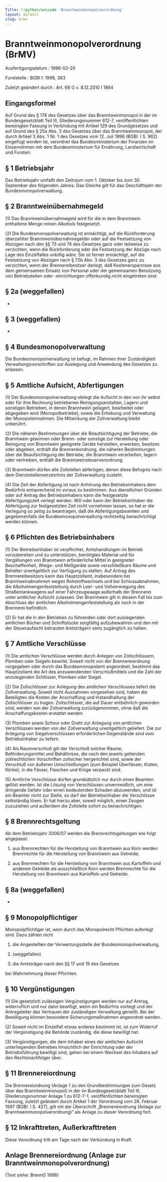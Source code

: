 ```yaml
---
Title: !!python/unicode 'Branntweinmonopolverordnung'
layout: default
slug: brmv
---
```


# Branntweinmonopolverordnung (BrMV)

Ausfertigungsdatum
:   1998-02-20

Fundstelle
:   BGBl I: 1998, 383

Zuletzt geändert durch
:   Art. 66 G v. 8.12.2010 I 1864


## Eingangsformel

Auf Grund des § 178 des Gesetzes über das Branntweinmonopol in der im
Bundesgesetzblatt Teil III, Gliederungsnummer 612-7, veröffentlichten
bereinigten Fassung in Verbindung mit Artikel 129 des Grundgesetzes
und auf Grund des § 25a Abs. 3 des Gesetzes über das
Branntweinmonopol, der durch Artikel 3 Abs. 1 Nr. 1 des Gesetzes vom
12\. Juli 1996 (BGBl. I S. 962) eingefügt worden ist, verordnet das
Bundesministerium der Finanzen im Einvernehmen mit dem
Bundesministerium für Ernährung, Landwirtschaft und Forsten:


## § 1 Betriebsjahr

Das Betriebsjahr umfaßt den Zeitraum vom 1. Oktober bis zum 30.
September des folgenden Jahres. Das Gleiche gilt für das Geschäftsjahr
der Bundesmonopolverwaltung.


## § 2 Branntweinübernahmegeld

(1) Das Branntweinübernahmegeld wird für die in dem Branntwein
enthaltene Menge reinen Alkohols festgesetzt.

(2) Die Bundesmonopolverwaltung ist ermächtigt, auf die Rückforderung
überzahlter Branntweinübernahmegelder oder auf die Festsetzung von
Abzügen nach den §§ 73 und 74 des Gesetzes ganz oder teilweise zu
verzichten, wenn die Rückforderung oder die Festsetzung der Abzüge
nach Lage des Einzelfalles unbillig wäre. Sie ist ferner ermächtigt,
auf die Festsetzung von Abzügen nach § 72b Abs. 3 des Gesetzes ganz zu
verzichten, wenn der Brennereibesitzer darlegt, daß Kostenersparnisse
aus dem gemeinsamen Einsatz von Personal oder der gemeinsamen
Benutzung von Betriebsteilen oder -einrichtungen offenkundig nicht
eingetreten sind.


## § 2a (weggefallen)

-


## § 3 (weggefallen)

-


## § 4 Bundesmonopolverwaltung

Die Bundesmonopolverwaltung ist befugt, im Rahmen ihrer Zuständigkeit
Verwaltungsvorschriften zur Auslegung und Anwendung des Gesetzes zu
erlassen.


## § 5 Amtliche Aufsicht, Abfertigungen

(1) Der Bundesmonopolverwaltung obliegt die Aufsicht in den von ihr
selbst oder für ihre Rechnung betriebenen Reinigungsanstalten, Lagern
und sonstigen Betrieben, in denen Branntwein gelagert, bearbeitet oder
abgegeben wird (Monopolbetriebe), sowie die Erhebung und Verwaltung
der Monopoleinnahmen. Die Mitwirkung der Zollverwaltung bleibt
unberührt.

(2) Die näheren Bestimmungen über die Beaufsichtigung der Betriebe,
die Branntwein gewinnen oder Brenn- oder sonstige zur Herstellung oder
Reinigung von Branntwein geeignete Geräte herstellen, erwerben,
besitzen oder abgeben, enthält die Brennereiordnung, die näheren
Bestimmungen über die Beaufsichtigung der Betriebe, die Branntwein
verarbeiten, lagern oder vertreiben, enthält die
Branntweinsteuerverordnung.

(3) Branntwein dürfen alle Zollstellen abfertigen, denen diese
Befugnis nach dem Dienststellenverzeichnis der Zollverwaltung zusteht.

(4) Die Zeit der Abfertigung ist nach Anhörung des Betriebsinhabers
dem Bedürfnis entsprechend im voraus zu bestimmen. Aus dienstlichen
Gründen oder auf Antrag des Betriebsinhabers kann die festgesetzte
Abfertigungszeit verlegt werden. Will oder kann der Betriebsinhaber
die Abfertigung zur festgesetzten Zeit nicht vornehmen lassen, so hat
er die Verlegung so zeitig zu beantragen, daß die Abfertigungsbeamten
und gegebenenfalls die Bundesmonopolverwaltung rechtzeitig
benachrichtigt werden können.


## § 6 Pflichten des Betriebsinhabers

(1) Der Betriebsinhaber ist verpflichtet, Amtshandlungen im Betrieb
vorzubereiten und zu unterstützen, benötigtes Material und für
Vergällungen von Branntwein erforderliche Mittel in geeigneter
Beschaffenheit, Wiege- und Meßgeräte sowie verschließbare Räume und
Behälter unentgeltlich zur Verfügung zu stellen. Auf Antrag des
Brennereibesitzers kann das Hauptzollamt, insbesondere bei
Branntweinabnahmen wegen Rohstoffwechsels und bei Schlussabnahmen, die
Alkoholmengenfeststellung durch Leer- und Vollverwiegung des
Straßentankwagens auf einer Fahrzeugwaage außerhalb der Brennerei
unter amtlicher Aufsicht zulassen. Der Branntwein gilt in diesem Fall
bis zum Abschluss der amtlichen Alkoholmengenfeststellung als noch in
der Brennerei befindlich.

(2) Er hat die in den Betrieben zu führenden oder dort ausliegenden
amtlichen Bücher und Schriftstücke sorgfältig aufzubewahren und den
mit der Steueraufsicht betrauten Amtsträgern stets zugänglich zu
halten.


## § 7 Amtliche Verschlüsse

(1) Die amtlichen Verschlüsse werden durch Anlegen von Zollschlössern,
Plomben oder Siegeln bewirkt. Soweit nicht von der Brennereiordnung
vorgegeben oder durch das Bundesmonopolamt angeordnet, bestimmt das
Hauptzollamt die Art des anzuwendenden Verschlußmittels und die Zahl
der anzulegenden Schlösser, Plomben oder Siegel.

(2) Die Zollschlösser zur Anlegung des amtlichen Verschlusses liefert
die Zollverwaltung. Soweit nicht Ausnahmen vorgesehen sind, haben die
Beteiligten die Kosten der Anschaffung und Instandhaltung der
Zollschlösser zu tragen. Zollschlösser, die auf Dauer entbehrlich
geworden sind, werden von der Zollverwaltung zurückgenommen, ohne daß
die Anschaffungskosten erstattet werden.

(3) Plomben sowie Schnur oder Draht zur Anlegung von amtlichen
Verschlüssen werden von der Zollverwaltung unentgeltlich geliefert.
Die zur Anlegung von Siegelverschlüssen erforderlichen Gegenstände
sind vom Betriebsinhaber zu liefern.

(4) Als Raumverschluß gilt der Verschluß solcher Räume,
Beförderungsmittel und Behältnisse, die nach den jeweils geltenden
zollrechtlichen Vorschriften zollsicher hergerichtet sind, sowie der
Verschluß von äußeren Umschließungen (zum Beispiel Überfässer, Kisten,
Körbe), in die Fässer, Flaschen und Krüge verpackt sind.

(5) Amtliche Verschlüsse dürfen grundsätzlich nur durch einen Beamten
gelöst werden. Ist die Lösung von Verschlüssen unvermeidlich, um eine
dringende Gefahr oder einen bedeutenden Schaden abzuwenden, und ist
ein Beamter nicht zur Stelle, so darf der Betriebsinhaber die
Verschlüsse selbständig lösen. Er hat hierzu aber, soweit möglich,
einen Zeugen zuzuziehen und außerdem die Zollstelle sofort zu
benachrichtigen.


## § 8 Brennrechtsgeltung

Ab dem Betriebsjahr 2006/07 werden die Brennrechtsgeltungen wie folgt
angepasst:

1.  aus Brennrechten für die Herstellung von Branntwein aus Korn werden
    Brennrechte für die Herstellung von Branntwein aus Getreide;


2.  aus Brennrechten für die Herstellung von Branntwein aus Kartoffeln und
    anderem Getreide als ausschließlich Korn werden Brennrechte für die
    Herstellung von Branntwein aus Kartoffeln und Getreide.





## § 8a (weggefallen)

-


## § 9 Monopolpflichtiger

Monopolpflichtiger ist, wem durch das Monopolrecht Pflichten auferlegt
sind. Dazu zählen nicht

1.  die Angestellten der Verwertungsstelle der Bundesmonopolverwaltung,


2.  (weggefallen)


3.  die Amtsträger nach den §§ 17 und 19 des Gesetzes



bei Wahrnehmung dieser Pflichten.


## § 10 Vergünstigungen

(1) Die gesetzlich zulässigen Vergünstigungen werden nur auf Antrag,
widerruflich und nur dann bewilligt, wenn ein Bedürfnis vorliegt und
der Antragsteller das Vertrauen der zuständigen Verwaltung genießt.
Bei der Bewilligung können besondere Sicherungsmaßnahmen angeordnet
werden.

(2) Soweit nicht im Einzelfall etwas anderes bestimmt ist, ist zum
Widerruf der Vergünstigung die Behörde zuständig, die diese bewilligt
hat.

(3) Vergünstigungen, die dem Inhaber eines der amtlichen Aufsicht
unterliegenden Betriebes hinsichtlich der Einrichtung oder der
Betriebsführung bewilligt sind, gehen bei einem Wechsel des Inhabers
auf den Rechtsnachfolger über.


## § 11 Brennereiordnung

Die Brennereiordnung (Anlage 1 zu den Grundbestimmungen zum Gesetz
über das Branntweinmonopol) in der im Bundesgesetzblatt Teil III,
Gliederungsnummer Anlage 1 zu 612-7-1, veröffentlichten bereinigten
Fassung, zuletzt geändert durch Artikel 1 der Verordnung vom 28.
Februar 1997 (BGBl. I S. 427), gilt mit der Überschrift
„Brennereiordnung (Anlage zur Branntweinmonopolverordnung)” als Anlage
zu dieser Verordnung fort.


## § 12 Inkrafttreten, Außerkrafttreten

Diese Verordnung tritt am Tage nach der Verkündung in Kraft.


## Anlage Brennereiordnung (Anlage zur Branntweinmonopolverordnung)

(Text siehe: BrennO 1998)

